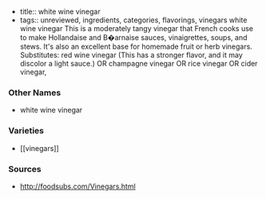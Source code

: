 - title:: white wine vinegar
- tags:: unreviewed, ingredients, categories, flavorings, vinegars
white wine vinegar This is a moderately tangy vinegar that French cooks use to make Hollandaise and B�arnaise sauces, vinaigrettes, soups, and stews. It's also an excellent base for homemade fruit or herb vinegars. Substitutes: red wine vinegar (This has a stronger flavor, and it may discolor a light sauce.) OR champagne vinegar OR rice vinegar OR cider vinegar,

### Other Names

* white wine vinegar

### Varieties

* [[vinegars]]

### Sources
* http://foodsubs.com/Vinegars.html
